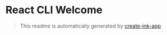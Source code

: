 # React CLI Welcome
> This readme is automatically generated by [create-ink-app](https://github.com/vadimdemedes/create-ink-app)
